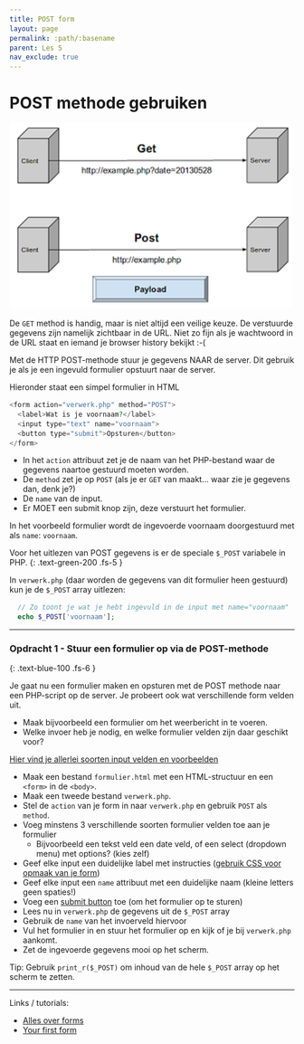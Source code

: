 ```yaml
---
title: POST form
layout: page 
permalink: :path/:basename 
parent: Les 5 
nav_exclude: true
---
```


# POST methode gebruiken

![Get vs POST](images/get-vs-post.png)

De `GET` method is handig, maar is niet altijd een veilige keuze. De verstuurde gegevens zijn namelijk zichtbaar in de URL. Niet zo fijn als je wachtwoord in de URL staat en iemand je browser history bekijkt :-(

Met de HTTP POST-methode stuur je gegevens NAAR de server. Dit gebruik je als je een ingevuld formulier opstuurt naar de server.

Hieronder staat een simpel formulier in HTML

```php
<form action="verwerk.php" method="POST">
  <label>Wat is je voornaam?</label>
  <input type="text" name="voornaam">
  <button type="submit">Opsturen</button>
</form>
```

- In het `action` attribuut zet je de naam van het PHP-bestand waar de gegevens naartoe gestuurd moeten worden.
- De `method` zet je op `POST` (als je er `GET` van maakt... waar zie je gegevens dan, denk je?)
- De `name` van de input.
- Er MOET een submit knop zijn, deze verstuurt het formulier.

In het voorbeeld formulier wordt de ingevoerde voornaam doorgestuurd met als `name`: `voornaam`.

Voor het uitlezen van POST gegevens is er de speciale `$_POST` variabele in PHP.
{: .text-green-200 .fs-5 }

In `verwerk.php` (daar worden de gegevens van dit formulier heen gestuurd) kun je de `$_POST` array uitlezen:

```php
  // Zo toont je wat je hebt ingevuld in de input met name="voornaam"
  echo $_POST['voornaam']; 
```

---

### Opdracht 1 - Stuur een formulier op via de POST-methode 
{: .text-blue-100 .fs-6 }

Je gaat nu een formulier maken en opsturen met de POST methode naar een PHP-script op de server. Je probeert ook wat verschillende form velden uit.

- Maak bijvoorbeeld een formulier om het weerbericht in te voeren.
- Welke invoer heb je nodig, en welke formulier velden zijn daar geschikt voor?

[Hier vind je allerlei soorten input velden en voorbeelden](https://www.w3schools.com/html/html_forms.asp)

- Maak een bestand `formulier.html` met een HTML-structuur en een `<form>` in de `<body>`.
- Maak een tweede bestand `verwerk.php`.
- Stel de `action` van je form in naar `verwerk.php` en gebruik `POST` als `method`.
- Voeg minstens 3 verschillende soorten formulier velden toe aan je formulier
  - Bijvoorbeeld een tekst veld een date veld, of een select (dropdown menu) met options? (kies zelf)
- Geef elke input een duidelijke label met instructies ([gebruik CSS voor opmaak van je form](https://www.w3schools.com/css/css_form.asp))
- Geef elke input een `name` attribuut met een duidelijke naam (kleine letters geen spaties!)
- Voeg een [submit button](https://html.com/attributes/button-type/) toe (om het formulier op te sturen)
- Lees nu in `verwerk.php` de gegevens uit de `$_POST` array 
- Gebruik  de `name` van het invoerveld hiervoor
- Vul het formulier in en stuur het formulier op en kijk of je bij `verwerk.php` aankomt.
- Zet de ingevoerde gegevens mooi op het scherm.

Tip: Gebruik `print_r($_POST)` om inhoud van de hele `$_POST` array op het scherm te zetten.

---

Links / tutorials:

- [Alles over forms](https://developer.mozilla.org/en-US/docs/Learn/Forms)
- [Your first form](https://developer.mozilla.org/en-US/docs/Learn/Forms/Your_first_form)
 

